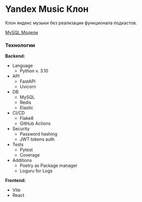 # Yandex Music Клон

Клон яндекс музыки без реализации функционала подкастов.

[MySQL Модели](https://drawsql.app/teams/kematins-team/diagrams/ym-clone)

### Технологии

**Backend:**
- Language
    - Python v. 3.10
- API
    - FastAPI
    - Uvicorn
- DB
    - MySQL
    - Redis
    - Elastic
- CI/CD
    - Flake8
    - GitHub Actions 
- Security
    - Password hashing
    - JWT tokens auth
- Tests
    - Pytest
    - Coverage
- Additions
    - Poetry as Package manager
    - Loguru for Logs

**Frontend:**
- Vite
- React